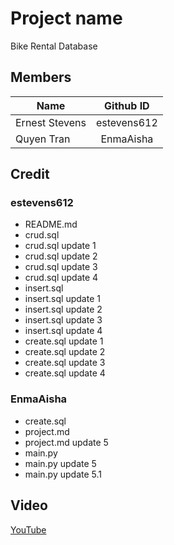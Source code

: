 # Project name	
Bike Rental Database

## Members
| Name | Github ID |
|------|:--------: |
| Ernest Stevens | estevens612 |
| Quyen Tran | EnmaAisha |

## Credit
### estevens612
* README.md
* crud.sql
* crud.sql update 1
* crud.sql update 2
* crud.sql update 3
* crud.sql update 4
* insert.sql
* insert.sql update 1
* insert.sql update 2
* insert.sql update 3
* insert.sql update 4
* create.sql update 1
* create.sql update 2
* create.sql update 3
* create.sql update 4

### EnmaAisha
* create.sql	<!-- create.sql made by EnmaAisha, uploaded by estevens612 -->
* project.md
* project.md update 5
* main.py
* main.py update 5 <!-- GUI frontend -->
* main.py update 5.1 <!-- insert now functional, GUI organized -->

## Video
[YouTube](https://youtube.com/) <!-- temp link until video is made -->
